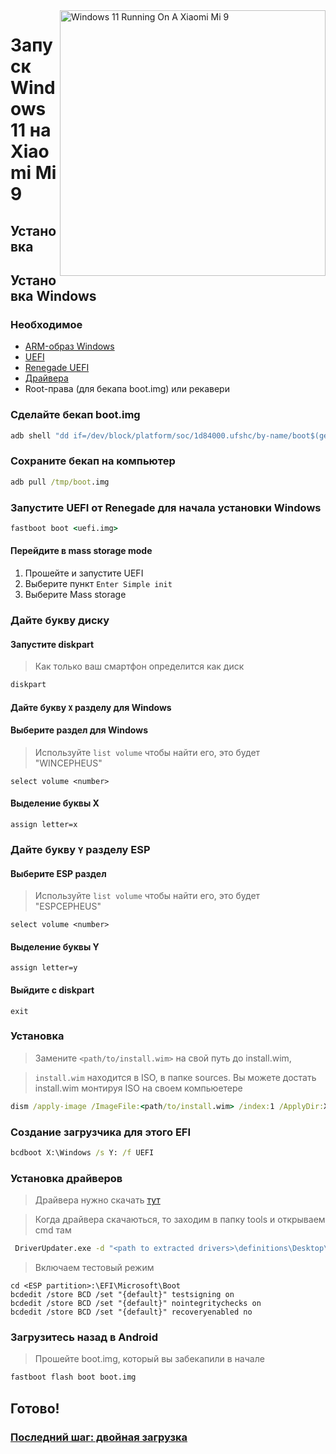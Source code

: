 <img align="right" src="https://github.com/woacepheus/Port-Windows-11-Xiaomi-Mi-9/blob/main/cepheus.png" width="425" alt="Windows 11 Running On A Xiaomi Mi 9">


# Запуск Windows 11 на Xiaomi Mi 9

## Установка 

## Установка Windows

### Необходимое
- [ARM-образ Windows](https://uupdump.net/)
- [UEFI](https://github.com/qaz6750/XiaoMi9-Drivers/releases/)
- [Renegade UEFI](https://github.com/edk2-porting/edk2-msm/releases/download/2301.1/boot-cepheus.img)
- [Драйвера](https://github.com/woacepheus/XiaoMi9-Drivers)
- Root-права (для бекапа boot.img) или рекавери

### Сделайте бекап boot.img

```cmd
adb shell "dd if=/dev/block/platform/soc/1d84000.ufshc/by-name/boot$(getprop ro.boot.slot_suffix) of=/tmp/boot.img"
```

### Сохраните бекап на компьютер

```cmd
adb pull /tmp/boot.img
```

### Запустите UEFI от Renegade для начала установки Windows

```cmd
fastboot boot <uefi.img>
```

#### Перейдите в mass storage mode
1. Прошейте и запустите UEFI
2. Выберите пункт
   `Enter Simple init`
3. Выберите Mass storage
   
### Дайте букву диску
  

#### Запустите diskpart

> Как только ваш смартфон определится как диск

```cmd
diskpart
```


#### Дайте букву `X` разделу для Windows

#### Выберите раздел для Windows
> Используйте `list volume` чтобы найти его, это будет "WINCEPHEUS"

```diskpart
select volume <number>
```

#### Выделение буквы X
```diskpart
assign letter=x
```

### Дайте букву `Y` разделу ESP

#### Выберите ESP раздел
> Используйте `list volume` чтобы найти его, это будет "ESPCEPHEUS"

```diskpart
select volume <number>
```

#### Выделение буквы Y

```diskpart
assign letter=y
```

#### Выйдите с  diskpart
```diskpart
exit
```



### Установка
> Замените `<path/to/install.wim>` на свой путь до install.wim,

> `install.wim` находится в ISO, в папке sources.
> Вы можете достать install.wim монтируя ISO на своем компьюетере

```cmd
dism /apply-image /ImageFile:<path/to/install.wim> /index:1 /ApplyDir:X:\
```

### Создание загрузчика для этого EFI

```cmd
bcdboot X:\Windows /s Y: /f UEFI
```

### Установка драйверов

> Драйвера нужно скачать [тут](https://github.com/woacepheus/XiaoMi9-Drivers)

> Когда драйвера скачаються, то заходим в папку tools и открываем cmd там

```cmd
 DriverUpdater.exe -d "<path to extracted drivers>\definitions\Desktop\ARM64\Internal\cepheus.txt" -r "<path to extracted drivers>" -p <The window drive letter of your phone>:\
```
> Включаем тестовый режим
```
cd <ESP partition>:\EFI\Microsoft\Boot
bcdedit /store BCD /set "{default}" testsigning on
bcdedit /store BCD /set "{default}" nointegritychecks on
bcdedit /store BCD /set "{default}" recoveryenabled no
```

### Загрузитесь назад в Android
> Прошейте boot.img, который вы забекапили в начале

```cmd
fastboot flash boot boot.img
```
## Готово!

### [Последний шаг: двойная загрузка](dualboot-ru.md)
